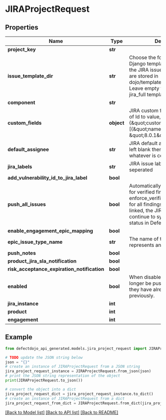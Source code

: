# JIRAProjectRequest


## Properties

Name | Type | Description | Notes
------------ | ------------- | ------------- | -------------
**project_key** | **str** |  | [optional] 
**issue_template_dir** | **str** | Choose the folder containing the Django templates used to render the JIRA issue description. These are stored in dojo/templates/issue-trackers. Leave empty to use the default jira_full templates. | [optional] 
**component** | **str** |  | [optional] 
**custom_fields** | **object** | JIRA custom field JSON mapping of Id to value, e.g. {\&quot;customfield_10122\&quot;: [{\&quot;name\&quot;: \&quot;8.0.1\&quot;}]} | [optional] 
**default_assignee** | **str** | JIRA default assignee (name). If left blank then it defaults to whatever is configured in JIRA. | [optional] 
**jira_labels** | **str** | JIRA issue labels space seperated | [optional] 
**add_vulnerability_id_to_jira_label** | **bool** |  | [optional] 
**push_all_issues** | **bool** | Automatically create JIRA tickets for verified findings, assuming enforce_verified_status is True, or for all findings otherwise. Once linked, the JIRA ticket will continue to sync, regardless of status in DefectDojo. | [optional] 
**enable_engagement_epic_mapping** | **bool** |  | [optional] 
**epic_issue_type_name** | **str** | The name of the of structure that represents an Epic | [optional] 
**push_notes** | **bool** |  | [optional] 
**product_jira_sla_notification** | **bool** |  | [optional] 
**risk_acceptance_expiration_notification** | **bool** |  | [optional] 
**enabled** | **bool** | When disabled, Findings will no longer be pushed to Jira, even if they have already been pushed previously. | [optional] 
**jira_instance** | **int** |  | [optional] 
**product** | **int** |  | [optional] 
**engagement** | **int** |  | [optional] 

## Example

```python
from defectdojo_api_generated.models.jira_project_request import JIRAProjectRequest

# TODO update the JSON string below
json = "{}"
# create an instance of JIRAProjectRequest from a JSON string
jira_project_request_instance = JIRAProjectRequest.from_json(json)
# print the JSON string representation of the object
print(JIRAProjectRequest.to_json())

# convert the object into a dict
jira_project_request_dict = jira_project_request_instance.to_dict()
# create an instance of JIRAProjectRequest from a dict
jira_project_request_from_dict = JIRAProjectRequest.from_dict(jira_project_request_dict)
```
[[Back to Model list]](../README.md#documentation-for-models) [[Back to API list]](../README.md#documentation-for-api-endpoints) [[Back to README]](../README.md)


